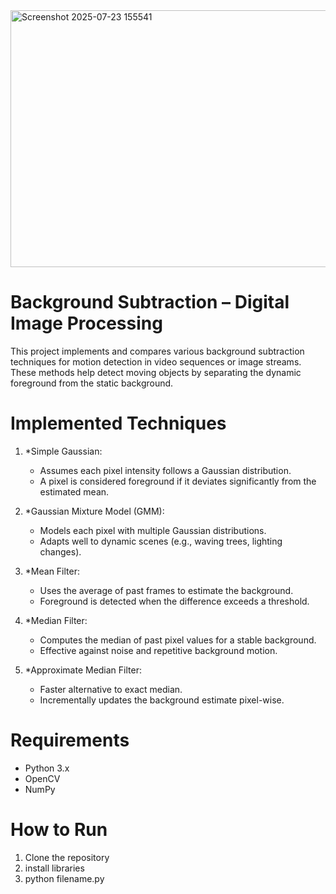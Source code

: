 <img width="1361" height="411" alt="Screenshot 2025-07-23 155541" src="https://github.com/user-attachments/assets/0b9e8f1a-249e-4ba4-8b92-c054aac9e1fa" />



# Background Subtraction – Digital Image Processing

This project implements and compares various background subtraction techniques for motion detection in video sequences or image streams. These methods help detect moving objects by separating the dynamic foreground from the static background.

# Implemented Techniques

1. *Simple Gaussian:
   - Assumes each pixel intensity follows a Gaussian distribution.
   - A pixel is considered foreground if it deviates significantly from the estimated mean.

2. *Gaussian Mixture Model (GMM):
   - Models each pixel with multiple Gaussian distributions.
   - Adapts well to dynamic scenes (e.g., waving trees, lighting changes).

3. *Mean Filter:
   - Uses the average of past frames to estimate the background.
   - Foreground is detected when the difference exceeds a threshold.

4. *Median Filter:
   - Computes the median of past pixel values for a stable background.
   - Effective against noise and repetitive background motion.

5. *Approximate Median Filter:
   - Faster alternative to exact median.
   - Incrementally updates the background estimate pixel-wise.

# Requirements

- Python 3.x
- OpenCV
- NumPy
  
 # How to Run
 
1. Clone the repository
2. install libraries
3. python filename.py
 
